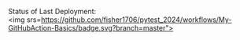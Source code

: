 Status of Last Deployment:<br>
<img srs=https://github.com/fisher1706/pytest_2024/workflows/My-GitHubAction-Basics/badge.svg?branch=master"><br>
